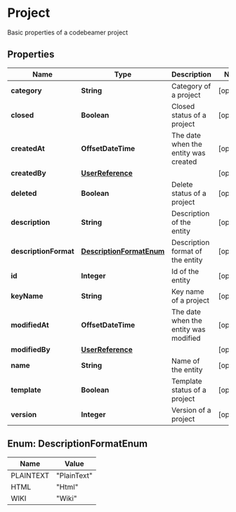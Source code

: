 

# Project

Basic properties of a codebeamer project

## Properties

| Name | Type | Description | Notes |
|------------ | ------------- | ------------- | -------------|
|**category** | **String** | Category of a project |  [optional] |
|**closed** | **Boolean** | Closed status of a project |  [optional] |
|**createdAt** | **OffsetDateTime** | The date when the entity was created |  [optional] |
|**createdBy** | [**UserReference**](UserReference.md) |  |  [optional] |
|**deleted** | **Boolean** | Delete status of a project |  [optional] |
|**description** | **String** | Description of the entity |  [optional] |
|**descriptionFormat** | [**DescriptionFormatEnum**](#DescriptionFormatEnum) | Description format of the entity |  [optional] |
|**id** | **Integer** | Id of the entity |  [optional] |
|**keyName** | **String** | Key name of a project |  [optional] |
|**modifiedAt** | **OffsetDateTime** | The date when the entity was modified |  [optional] |
|**modifiedBy** | [**UserReference**](UserReference.md) |  |  [optional] |
|**name** | **String** | Name of the entity |  [optional] |
|**template** | **Boolean** | Template status of a project |  [optional] |
|**version** | **Integer** | Version of a project |  [optional] |



## Enum: DescriptionFormatEnum

| Name | Value |
|---- | -----|
| PLAINTEXT | &quot;PlainText&quot; |
| HTML | &quot;Html&quot; |
| WIKI | &quot;Wiki&quot; |



